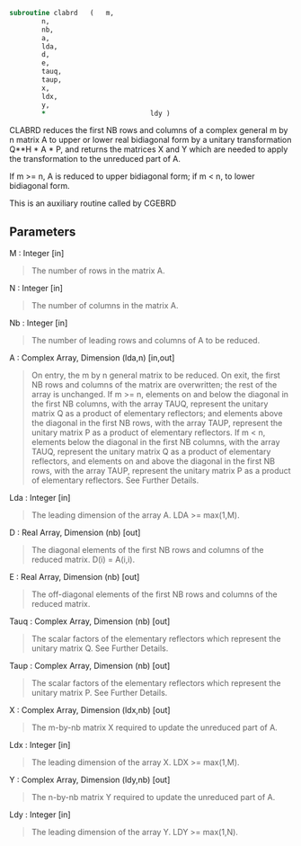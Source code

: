 ```fortran
subroutine clabrd	(	m,
		n,
		nb,
		a,
		lda,
		d,
		e,
		tauq,
		taup,
		x,
		ldx,
		y,
		*                          ldy )
```

 CLABRD reduces the first NB rows and columns of a complex general
 m by n matrix A to upper or lower real bidiagonal form by a unitary
 transformation Q**H * A * P, and returns the matrices X and Y which
 are needed to apply the transformation to the unreduced part of A.

 If m >= n, A is reduced to upper bidiagonal form; if m < n, to lower
 bidiagonal form.

 This is an auxiliary routine called by CGEBRD

## Parameters
M : Integer [in]
> The number of rows in the matrix A.

N : Integer [in]
> The number of columns in the matrix A.

Nb : Integer [in]
> The number of leading rows and columns of A to be reduced.

A : Complex Array, Dimension (lda,n) [in,out]
> On entry, the m by n general matrix to be reduced.
> On exit, the first NB rows and columns of the matrix are
> overwritten; the rest of the array is unchanged.
> If m >= n, elements on and below the diagonal in the first NB
> columns, with the array TAUQ, represent the unitary
> matrix Q as a product of elementary reflectors; and
> elements above the diagonal in the first NB rows, with the
> array TAUP, represent the unitary matrix P as a product
> of elementary reflectors.
> If m < n, elements below the diagonal in the first NB
> columns, with the array TAUQ, represent the unitary
> matrix Q as a product of elementary reflectors, and
> elements on and above the diagonal in the first NB rows,
> with the array TAUP, represent the unitary matrix P as
> a product of elementary reflectors.
> See Further Details.

Lda : Integer [in]
> The leading dimension of the array A.  LDA >= max(1,M).

D : Real Array, Dimension (nb) [out]
> The diagonal elements of the first NB rows and columns of
> the reduced matrix.  D(i) = A(i,i).

E : Real Array, Dimension (nb) [out]
> The off-diagonal elements of the first NB rows and columns of
> the reduced matrix.

Tauq : Complex Array, Dimension (nb) [out]
> The scalar factors of the elementary reflectors which
> represent the unitary matrix Q. See Further Details.

Taup : Complex Array, Dimension (nb) [out]
> The scalar factors of the elementary reflectors which
> represent the unitary matrix P. See Further Details.

X : Complex Array, Dimension (ldx,nb) [out]
> The m-by-nb matrix X required to update the unreduced part
> of A.

Ldx : Integer [in]
> The leading dimension of the array X. LDX >= max(1,M).

Y : Complex Array, Dimension (ldy,nb) [out]
> The n-by-nb matrix Y required to update the unreduced part
> of A.

Ldy : Integer [in]
> The leading dimension of the array Y. LDY >= max(1,N).

